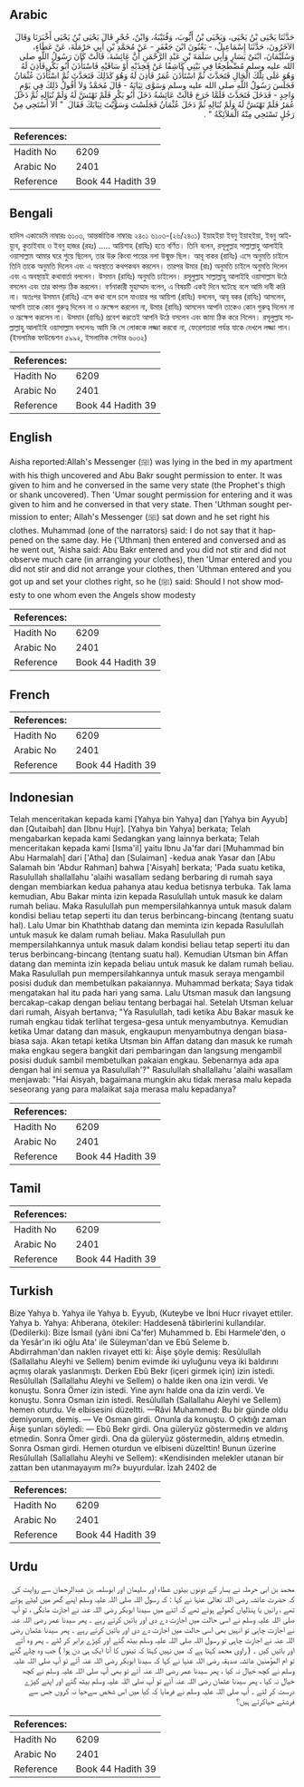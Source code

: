 ## Arabic


<div dir="rtl" lang="ar" style={{fontSize:'larger',backgroundColor:'#f8f9fa',padding:20}}>
حَدَّثَنَا يَحْيَى بْنُ يَحْيَى، وَيَحْيَى بْنُ أَيُّوبَ، وَقُتَيْبَةُ، وَابْنُ، حُجْرٍ قَالَ يَحْيَى بْنُ يَحْيَى أَخْبَرَنَا وَقَالَ الآخَرُونَ، حَدَّثَنَا إِسْمَاعِيلُ، - يَعْنُونَ ابْنَ جَعْفَرٍ - عَنْ مُحَمَّدِ بْنِ أَبِي حَرْمَلَةَ، عَنْ عَطَاءٍ، وَسُلَيْمَانَ، ابْنَىْ يَسَارٍ وَأَبِي سَلَمَةَ بْنِ عَبْدِ الرَّحْمَنِ أَنَّ عَائِشَةَ، قَالَتْ كَانَ رَسُولُ اللَّهِ صلى الله عليه وسلم مُضْطَجِعًا فِي بَيْتِي كَاشِفًا عَنْ فَخِذَيْهِ أَوْ سَاقَيْهِ فَاسْتَأْذَنَ أَبُو بَكْرٍ فَأَذِنَ لَهُ وَهُوَ عَلَى تِلْكَ الْحَالِ فَتَحَدَّثَ ثُمَّ اسْتَأْذَنَ عُمَرُ فَأَذِنَ لَهُ وَهُوَ كَذَلِكَ فَتَحَدَّثَ ثُمَّ اسْتَأْذَنَ عُثْمَانُ فَجَلَسَ رَسُولُ اللَّهِ صلى الله عليه وسلم وَسَوَّى ثِيَابَهُ - قَالَ مُحَمَّدٌ وَلاَ أَقُولُ ذَلِكَ فِي يَوْمٍ وَاحِدٍ - فَدَخَلَ فَتَحَدَّثَ فَلَمَّا خَرَجَ قَالَتْ عَائِشَةُ دَخَلَ أَبُو بَكْرٍ فَلَمْ تَهْتَشَّ لَهُ وَلَمْ تُبَالِهِ ثُمَّ دَخَلَ عُمَرُ فَلَمْ تَهْتَشَّ لَهُ وَلَمْ تُبَالِهِ ثُمَّ دَخَلَ عُثْمَانُ فَجَلَسْتَ وَسَوَّيْتَ ثِيَابَكَ فَقَالَ ‏ "‏ أَلاَ أَسْتَحِي مِنْ رَجُلٍ تَسْتَحِي مِنْهُ الْمَلاَئِكَةُ ‏"‏ ‏.‏
</div>
<div style={{backgroundColor:'#f8f9fa',padding:20, marginBottom: 10}}><table> <thead> <tr> <th>References:</th> <th></th> </tr> </thead> <tbody><tr><td>Hadith No</td><td>6209</td></tr><tr><td>Arabic No</td><td>2401</td></tr><tr><td>Reference</td><td>Book 44 Hadith 39</td></tr></tbody></table></div>

## Bengali


<div dir="ltr" lang="bn" style={{fontSize:'larger',backgroundColor:'#f8f9fa',padding:20}}>
হাদিস একাডেমি নাম্বারঃ ৬১০৩, আন্তর্জাতিক নাম্বারঃ ২৪০১ ৬১০৩-(২৬/২৪০১) ইয়াহইয়া ইবনু ইয়াহইয়া, ইবনু আইয়্যুব, কুতাইবাহ ও ইবনু হাজর (রহঃ) ..... আয়িশাহ (রাযিঃ) হতে বর্ণিত। তিনি বলেন, রসূলুল্লাহ সাল্লাল্লাহু আলাইহি ওয়াসাল্লাম আমার ঘরে শুয়ে ছিলেন, তার উরু কিংবা পায়ের নলা উন্মুক্ত ছিল। আবূ বাকর (রাযিঃ) এসে অনুমতি চাইলে তিনি তাকে অনুমতি দিলেন এবং এ অবস্থাতে কথপকথন করলেন। তারপর উমার (রাঃ) অনুমতি চাইলে অনুমতি দিলেন এবং এ অবস্থায়ই কথাবার্তা বললেন। উসমান (রাযিঃ) অনুমতি চাইলেন। রসূলুল্লাহ সাল্লাল্লাহু আলাইহি ওয়াসাল্লাম উঠে বসলেন এবং তার কাপড় ঠিক করলেন। বর্ণনাকারী মুহাম্মাদ বলেন, এ বিষয়টি একই দিনে ঘটেছে বলে আমি দাবী করি না। অতঃপর উসমান (রাযিঃ) এসে কথা বলে চলে যাওয়ার পর আয়িশা (রাযিঃ) বললেন, আবূ বকর (রাযিঃ) আসলেন, আপনি তাকে কোন গুরুত্ব দিলেন না ও ভ্রুক্ষেপ করলেন না, উমার (রাযিঃ) আসলেন আপনি তাকেও কোন গুরুত্ব দিলেন না ও ভ্রূক্ষেপ করলেন না। উসমান (রাযিঃ) প্রবেশ করতেই আপনি উঠে বসলেন এবং জামা ঠিক করে নিলেন। রসূলুল্লাহ সাল্লাল্লাহু আলাইহি ওয়াসাল্লাম বললেনঃ আমি কি সে লোককে লজ্জা করবো না, ফেরেশতারা পর্যন্ত যাকে দেখলে লজ্জা পান। (ইসলামিক ফাউন্ডেশন ৫৯৯২, ইসলামিক সেন্টার ৬০৩২)
</div>
<div style={{backgroundColor:'#f8f9fa',padding:20, marginBottom: 10}}><table> <thead> <tr> <th>References:</th> <th></th> </tr> </thead> <tbody><tr><td>Hadith No</td><td>6209</td></tr><tr><td>Arabic No</td><td>2401</td></tr><tr><td>Reference</td><td>Book 44 Hadith 39</td></tr></tbody></table></div>

## English


<div dir="ltr" lang="en" style={{fontSize:'larger',backgroundColor:'#f8f9fa',padding:20}}>
Aisha reported:Allah's Messenger (ﷺ) was lying in the bed in my apartment with his thigh uncovered and Abu Bakr sought permission to enter. It was given to him and he conversed in the same very state (the Prophet's thigh or shank uncovered). Then 'Umar sought permission for entering and it was given to him and he conversed in that very state. Then 'Uthman sought permission to enter; Allah's Messenger (ﷺ) sat down and he set right his clothes. Muhammad (one of the narrators) said: I do not say that it happened on the same day. He ('Uthman) then entered and conversed and as he went out, 'Aisha said: Abu Bakr entered and you did not stir and did not observe much care (in arranging your clothes), then 'Umar entered and you did not stir and did not arrange your clothes, then 'Uthman entered and you got up and set your clothes right, so he (ﷺ) said: Should I not show modesty to one whom even the Angels show modesty
</div>
<div style={{backgroundColor:'#f8f9fa',padding:20, marginBottom: 10}}><table> <thead> <tr> <th>References:</th> <th></th> </tr> </thead> <tbody><tr><td>Hadith No</td><td>6209</td></tr><tr><td>Arabic No</td><td>2401</td></tr><tr><td>Reference</td><td>Book 44 Hadith 39</td></tr></tbody></table></div>

## French


<div dir="ltr" lang="fr" style={{fontSize:'larger',backgroundColor:'#f8f9fa',padding:20}}>

</div>
<div style={{backgroundColor:'#f8f9fa',padding:20, marginBottom: 10}}><table> <thead> <tr> <th>References:</th> <th></th> </tr> </thead> <tbody><tr><td>Hadith No</td><td>6209</td></tr><tr><td>Arabic No</td><td>2401</td></tr><tr><td>Reference</td><td>Book 44 Hadith 39</td></tr></tbody></table></div>

## Indonesian


<div dir="ltr" lang="id" style={{fontSize:'larger',backgroundColor:'#f8f9fa',padding:20}}>
Telah menceritakan kepada kami [Yahya bin Yahya] dan [Yahya bin Ayyub] dan [Qutaibah] dan [Ibnu Hujr]. [Yahya bin Yahya] berkata; Telah mengabarkan kepada kami Sedangkan yang lainnya berkata; Telah menceritakan kepada kami [Isma'il] yaitu Ibnu Ja'far dari [Muhammad bin Abu Harmalah] dari ['Atha] dan [Sulaiman] -kedua anak Yasar dan [Abu Salamah bin 'Abdur Rahman] bahwa ['Aisyah] berkata; 'Pada suatu ketika, Rasulullah shallallahu 'alaihi wasallam sedang berbaring di rumah saya dengan membiarkan kedua pahanya atau kedua betisnya terbuka. Tak lama kemudian, Abu Bakar minta izin kepada Rasulullah untuk masuk ke dalam rumah beliau. Maka Rasulullah pun mempersilahkannya untuk masuk dalam kondisi beliau tetap seperti itu dan terus berbincang-bincang (tentang suatu hal). Lalu Umar bin Khaththab datang dan meminta izin kepada Rasulullah untuk masuk ke dalam rumah beliau. Maka Rasulullah pun mempersilahkannya untuk masuk dalam kondisi beliau tetap seperti itu dan terus berbincang-bincang (tentang suatu hal). Kemudian Utsman bin Affan datang dan meminta izin kepada beliau untuk masuk ke dalam rumah beliau. Maka Rasulullah pun mempersilahkannya untuk masuk seraya mengambil posisi duduk dan membetulkan pakaiannya. Muhammad berkata; Saya tidak mengatakan hal itu pada hari yang sama. Lalu Utsman masuk dan langsung bercakap-cakap dengan beliau tentang berbagai hal. Setelah Utsman keluar dari rumah, Aisyah bertanva; "Ya Rasulullah, tadi ketika Abu Bakar masuk ke rumah engkau tidak terlihat tergesa-gesa untuk menyambutnya. Kemudian ketika Umar datang dan masuk, engkaupun menyambutnya dengan biasa-biasa saja. Akan tetapi ketika Utsman bin Affan datang dan masuk ke rumah maka engkau segera bangkit dari pembaringan dan langsung mengambil posisi duduk sambil membetulkan pakaian engkau. Sebenarnya ada apa dengan hal ini semua ya Rasulullah'?" Rasulullah shallallahu 'alaihi wasallam menjawab: "Hai Aisyah, bagaimana mungkin aku tidak merasa malu kepada seseorang yang para malaikat saja merasa malu kepadanya?
</div>
<div style={{backgroundColor:'#f8f9fa',padding:20, marginBottom: 10}}><table> <thead> <tr> <th>References:</th> <th></th> </tr> </thead> <tbody><tr><td>Hadith No</td><td>6209</td></tr><tr><td>Arabic No</td><td>2401</td></tr><tr><td>Reference</td><td>Book 44 Hadith 39</td></tr></tbody></table></div>

## Tamil


<div dir="ltr" lang="ta" style={{fontSize:'larger',backgroundColor:'#f8f9fa',padding:20}}>

</div>
<div style={{backgroundColor:'#f8f9fa',padding:20, marginBottom: 10}}><table> <thead> <tr> <th>References:</th> <th></th> </tr> </thead> <tbody><tr><td>Hadith No</td><td>6209</td></tr><tr><td>Arabic No</td><td>2401</td></tr><tr><td>Reference</td><td>Book 44 Hadith 39</td></tr></tbody></table></div>

## Turkish


<div dir="ltr" lang="tr" style={{fontSize:'larger',backgroundColor:'#f8f9fa',padding:20}}>
Bize Yahya b. Yahya ile Yahya b. Eyyub, (Kuteybe ve İbni Hucr rivayet ettiler. Yahya b. Yahya: Ahberana, ötekiler: Haddesenâ tâbirlerini kullandılar. (Dedilerki): Bize İsmail (yâni ibni Ca'fer) Muhammed b. Ebi Harmele'den, o da Yesâr'ın iki oğlu Ata' ile Süleyman'dan ve Ebû Seleme b. Abdirrahman'dan naklen rivayet etti ki: Âişe şöyle demiş: Resûlullah (Sallallahu Aleyhi ve Sellem) benim evimde iki uyluğunu veya iki baldırını açmış olarak yaslanmıştı. Derken Ebû Bekr (içeri girmek için) izin istedi. Resûlullah (Sallallahu Aleyhi ve Sellem) o halde iken ona izin verdi. Ve konuştu. Sonra Ömer izin istedi. Yine aynı halde ona da izin verdi. Ve konuştu. Sonra Osman izin istedi. Resûlullah (Sallallahu Aleyhi ve Sellem) hemen oturdu. Ve elbisesini düzeltti. —Râvi Muhammed: Bu bir günde oldu demiyorum, demiş. — Ve Osman girdi. Onunla da konuştu. O çıktığı zaman Âişe şunları söyledi: — Ebû Bekr girdi. Ona güleryüz göstermedin ve aldırış etmedin. Sonra Ömer girdi. Ona da güleryüz göstermedin, aldırış etmedin. Sonra Osman girdi. Hemen oturdun ve elbiseni düzelttin! Bunun üzerine Resûlullah (Sallallahu Aleyhi ve Sellem): «Kendisinden melekler utanan bir zattan ben utanmayayım mı?» buyurdular. İzah 2402 de
</div>
<div style={{backgroundColor:'#f8f9fa',padding:20, marginBottom: 10}}><table> <thead> <tr> <th>References:</th> <th></th> </tr> </thead> <tbody><tr><td>Hadith No</td><td>6209</td></tr><tr><td>Arabic No</td><td>2401</td></tr><tr><td>Reference</td><td>Book 44 Hadith 39</td></tr></tbody></table></div>

## Urdu


<div dir="rtl" lang="ur" style={{fontSize:'larger',backgroundColor:'#f8f9fa',padding:20}}>
محمد بن ابی حرملہ نے یسار کے دونوں بیٹوں عطاء اور سلیمان اور ابوسلمہ بن عبدالرحمان سے روایت کی کہ حضرت عائشہ رضی اللہ تعالیٰ عنہا نے کہا : کہ رسول اللہ صلی اللہ علیہ وسلم اپنے گھر میں لیٹے ہوئے تھے ، رانیں یا پنڈلیاں کھولے ہوئے تھے کہ اتنے میں سیدنا ابوبکر رضی اللہ عنہ نے اجازت مانگی ، تو آپ صلی اللہ علیہ وسلم نے اسی حالت میں اجازت دے دی اور باتیں کرتے رہے ۔ پھر سیدنا عمر رضی اللہ عنہ نے اجازت چاہی تو انہیں بھی اسی حالت میں اجازت دے دی اور باتیں کرتے رہے ۔ پھر سیدنا عثمان رضی اللہ عنہ نے اجازت چاہی تو رسول اللہ صلی اللہ علیہ وسلم بیٹھ گئے اور کپڑے برابر کر لئے ۔ پھر وہ آئے اور باتیں کیں ۔ ( راوی محمد کہتا ہے کہ میں نہیں کہتا کہ تینوں کا آنا ایک ہی دن ہوا ) جب وہ چلے گئے تو ام المؤمنین عائشہ صدیقہ رضی اللہ عنہا نے کہا کہ سیدنا ابوبکر رضی اللہ عنہ آئے تو آپ صلی اللہ علیہ وسلم نے کچھ خیال نہ کیا ، پھر سیدنا عمر رضی اللہ عنہ آئے تو بھی آپ صلی اللہ علیہ وسلم نے کچھ خیال نہ کیا ، پھر سیدنا عثمان رضی اللہ عنہ آئے تو آپ صلی اللہ علیہ وسلم بیٹھ گئے اور اپنے کپڑے درست کر لئے ۔ آپ صلی اللہ علیہ وسلم نے فرمایا کہ کیا میں اس شخص سےحیا نہ کروں جس سے فرشتے حیاکرتے ہیں؟
</div>
<div style={{backgroundColor:'#f8f9fa',padding:20, marginBottom: 10}}><table> <thead> <tr> <th>References:</th> <th></th> </tr> </thead> <tbody><tr><td>Hadith No</td><td>6209</td></tr><tr><td>Arabic No</td><td>2401</td></tr><tr><td>Reference</td><td>Book 44 Hadith 39</td></tr></tbody></table></div>